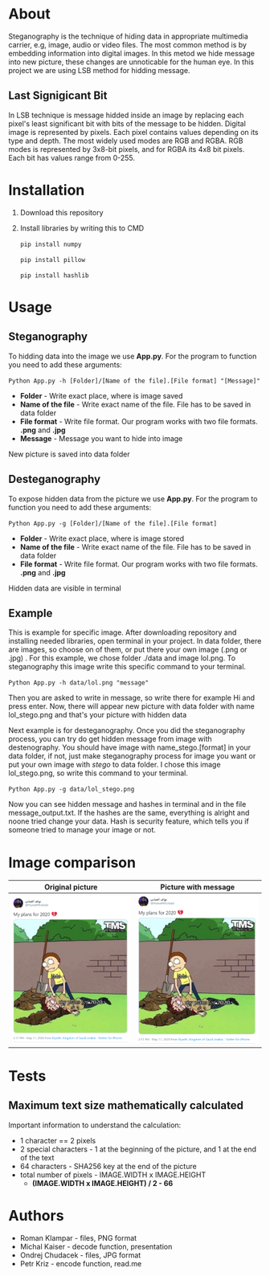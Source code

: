 # About
Steganography is the technique of hiding data in appropriate multimedia carrier, e.g, image, audio or video files. The most common method is by embedding information into digital images. In this metod we hide message into new picture, these changes are unnoticable for the human eye. In this project we are using LSB method for hidding message.
## Last Signigicant Bit
In LSB technique is message hidded inside an image by replacing each pixel's least significant bit with bits of the message to be hidden.
Digital image is represented by pixels. Each pixel contains values depending on its type and depth. The most widely used modes are RGB and RGBA.
RGB modes is represented by 3x8-bit pixels, and for RGBA its 4x8 bit pixels. Each bit has values range from 0-255.
# Installation
1. Download this repository
2. Install libraries by writing this to CMD

   `pip install numpy`
   
   `pip install pillow`
   
   `pip install hashlib`
# Usage
## Steganography
To hidding data into the image we use **App.py**. For the program to function you need to add these arguments:

`Python App.py -h [Folder]/[Name of the file].[File format] "[Message]"`
- **Folder** - Write exact place, where is image saved
- **Name of the file** - Write exact name of the file. File has to be saved in data folder
- **File format** - Write file format. Our program works with two file formats. **.png** and **.jpg**
- **Message** - Message you want to hide into image

New picture is saved into data folder
## Desteganography
To expose hidden data from the picture we use **App.py**. For the program to function you need to add these arguments:

`Python App.py -g [Folder]/[Name of the file].[File format] `
- **Folder** - Write exact place, where is image stored
- **Name of the file** - Write exact name of the file. File has to be saved in data folder
- **File format** - Write file format. Our program works with two file formats. **.png** and **.jpg**

Hidden data are visible in terminal
## Example
This is example for specific image. After downloading repository and installing needed libraries, open terminal in your project. In data folder, there are images, so choose on of them, or put there your own image (.png or .jpg) . For this example, we chose folder ./data and image lol.png. To steganography this image write this specific command to your terminal.

`Python App.py -h data/lol.png "message"`

Then you are asked to write in message, so write there for example Hi and press enter. Now, there will appear new picture with data folder with name lol_stego.png and that's your picture with hidden data

Next example is for desteganography. Once you did the steganography process, you can try do get hidden message from image with destenography. You should have image with name_stego.[format] in your data folder, if not, just make steganography process for image you want or put your own image with _stego_ to data folder. I chose this image lol_stego.png, so write this command to your terminal.

`Python App.py -g data/lol_stego.png`

Now you can see hidden message and hashes in terminal and in the file message_output.txt. If the hashes are the same, everything is alright and noone tried change your data. Hash is security feature, which tells you if someone tried to manage your image or not.

# Image comparison
Original picture          |  Picture with message
:-------------------------:|:-------------------------:
![](data/lol.png)  |  ![](data/lol_stego.png)

# Tests
## Maximum text size mathematically calculated
Important information to understand the calculation:
- 1 character == 2 pixels
- 2 special characters - 1 at the beginning of the picture, and 1 at the end of the text
- 64 characters - SHA256 key at the end of the picture
- total number of pixels - IMAGE.WIDTH x IMAGE.HEIGHT
   - **(IMAGE.WIDTH x IMAGE.HEIGHT) / 2 - 66**

# Authors
- Roman Klampar - files, PNG format
- Michal Kaiser - decode function, presentation
- Ondrej Chudacek - files, JPG format
- Petr Kriz - encode function, read.me
